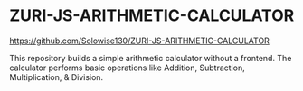 # ZURI-JS-ARITHMETIC-CALCULATOR

https://github.com/Solowise130/ZURI-JS-ARITHMETIC-CALCULATOR

This repository builds a simple arithmetic calculator without a frontend.  The calculator performs basic operations like Addition, Subtraction, Multiplication, &amp; Division.
